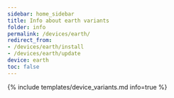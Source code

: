 ```yaml
---
sidebar: home_sidebar
title: Info about earth variants
folder: info
permalink: /devices/earth/
redirect_from:
- /devices/earth/install
- /devices/earth/update
device: earth
toc: false
---
```

{% include templates/device_variants.md info=true %}
